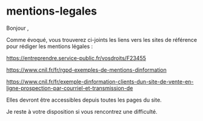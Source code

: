 # mentions-legales

Bonjour ,

 

Comme évoqué, vous trouverez ci-joints les liens vers les sites de référence pour rédiger les mentions légales :

 

https://entreprendre.service-public.fr/vosdroits/F23455

 

https://www.cnil.fr/fr/rgpd-exemples-de-mentions-dinformation

 

https://www.cnil.fr/fr/exemple-dinformation-clients-dun-site-de-vente-en-ligne-prospection-par-courriel-et-transmission-de

 

Elles devront être accessibles depuis toutes les pages du site.

 

Je reste à votre disposition si vous rencontrez une difficulté.
